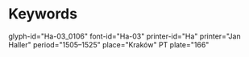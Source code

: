# Keywords
glyph-id="Ha-03_0106"
font-id="Ha-03"
printer-id="Ha"
printer="Jan Haller"
period="1505–1525"
place="Kraków"
PT plate="166"
